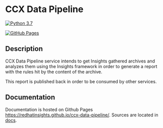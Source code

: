 # CCX Data Pipeline

[![Python 3.7](https://img.shields.io/badge/python-3.7-blue.svg)](https://www.python.org/downloads/release/python-370/)

[![GitHub Pages](https://img.shields.io/badge/%20-GitHub%20Pages-informational)](https://redhatinsights.github.io/ccx-data-pipeline/)

## Description

CCX Data Pipeline service intends to get Insights gathered archives and analyzes
them using the Insights framework in order to generate a report with the rules
hit by the content of the archive.

This report is published back in order to be consumed by other services.

## Documentation

Documentation is hosted on Github Pages
<https://redhatinsights.github.io/ccx-data-pipeline/>.
Sources are located in [docs](https://github.com/RedHatInsights/ccx-data-pipeline/tree/master/docs).
